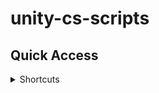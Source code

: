 # unity-cs-scripts


## Quick Access

<details><summary>Shortcuts</summary>
<p>
  
  <details><summary>Copy To Clipboard</summary>
  <p>
    
    
   - [Copy To Clipboard Script View](https://github.com/SpiralGaming/unity-cs-scripts/blob/main/Scripts/Copy%20To%20Clipboard/CopyToClipboard.cs)
   - [Copy To Clipboard Script Download](https://downgit.github.io/#/home?url=https://github.com/SpiralGaming/unity-cs-scripts/blob/main/Scripts/Copy%20To%20Clipboard/CopyToClipboard.cs)
    
  </p>
  </details>
  
  <details><summary>Cursor Face Mouse 2d</summary>
<p>
  
  - [Face Mouse 2d Script View](https://github.com/SpiralGaming/unity-cs-scripts/blob/main/Scripts/Cursor%20Face%20Mouse%202D/FaceMouse.cs)
  - [Face Mouse 2d Script Download](https://downgit.github.io/#/home?url=https://github.com/SpiralGaming/unity-cs-scripts/blob/main/Scripts/Cursor%20Face%20Mouse%202D/FaceMouse.cs)
  
</p>
</details>
  
  
<details><summary>Date</summary>
<p>
  
  - [Date Script View](https://github.com/SpiralGaming/unity-cs-scripts/blob/main/Scripts/Date/Date.cs)
  - [Date Script Download](https://downgit.github.io/#/home?url=https://github.com/SpiralGaming/unity-cs-scripts/blob/main/Scripts/Date/Date.cs)
  
</p>
</details>

<details><summary>Discord Webhook</summary>
<p>
  
  - [Script View]()
  - [Script Download]()
  
</p>
</details>
  
  
<details><summary>Photon</summary>
<p>
  
  - [Script View]()
  - [Script Download]()
  
</p>
</details>
  
  
<details><summary>Press Any Key To Begin</summary>
<p>
  
  - [Script View]()
  - [Script Download]()
  
</p>
</details>
  
  
<details><summary>Quit Game</summary>
<p>
  
  - [Script View]()
  - [Script Download]()
  
</p>
</details>
  
  
  
<details><summary>Screenshot</summary>
<p>
  
  - [Script View]()
  - [Script Download]()
  
</p>
</details>
  
  
<details><summary>Text Effects</summary>
<p>
  
  
<details><summary>Wobble</summary>
<p>
  

<details><summary>Vertex Wobble</summary>
<p>
  
  - [Script View]()
  - [Script Download]()
  
</p>
</details>
  
 
<details><summary>Character Wobble</summary>
<p>
  
  - [Script View]()
  - [Script Download]()
  
</p>
</details>
  
  
<details><summary>Word Wobble</summary>
<p>
  
  - [Script View]()
  - [Script Download]()
  
</p>
</details>
  
</p>
</details>
  
</p>
</details>
  
  
</p>
</details>
